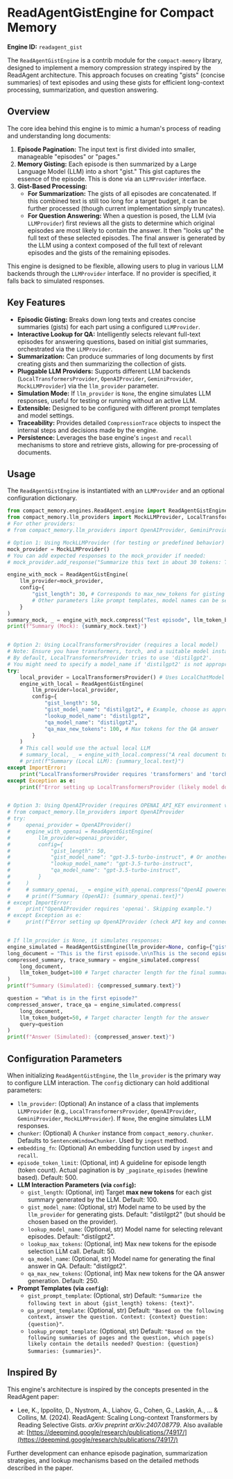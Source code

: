 # ReadAgentGistEngine for Compact Memory

**Engine ID:** `readagent_gist`

The `ReadAgentGistEngine` is a contrib module for the `compact-memory` library, designed to implement a memory compression strategy inspired by the ReadAgent architecture. This approach focuses on creating "gists" (concise summaries) of text episodes and using these gists for efficient long-context processing, summarization, and question answering.

## Overview

The core idea behind this engine is to mimic a human's process of reading and understanding long documents:
1.  **Episode Pagination:** The input text is first divided into smaller, manageable "episodes" or "pages."
2.  **Memory Gisting:** Each episode is then summarized by a Large Language Model (LLM) into a short "gist." This gist captures the essence of the episode. This is done via an `LLMProvider` interface.
3.  **Gist-Based Processing:**
    *   **For Summarization:** The gists of all episodes are concatenated. If this combined text is still too long for a target budget, it can be further processed (though current implementation simply truncates).
    *   **For Question Answering:** When a question is posed, the LLM (via `LLMProvider`) first reviews all the gists to determine which original episodes are most likely to contain the answer. It then "looks up" the full text of these selected episodes. The final answer is generated by the LLM using a context composed of the full text of relevant episodes and the gists of the remaining episodes.

This engine is designed to be flexible, allowing users to plug in various LLM backends through the `LLMProvider` interface. If no provider is specified, it falls back to simulated responses.

## Key Features

*   **Episodic Gisting:** Breaks down long texts and creates concise summaries (gists) for each part using a configured `LLMProvider`.
*   **Interactive Lookup for QA:** Intelligently selects relevant full-text episodes for answering questions, based on initial gist summaries, orchestrated via the `LLMProvider`.
*   **Summarization:** Can produce summaries of long documents by first creating gists and then summarizing the collection of gists.
*   **Pluggable LLM Providers:** Supports different LLM backends (`LocalTransformersProvider`, `OpenAIProvider`, `GeminiProvider`, `MockLLMProvider`) via the `llm_provider` parameter.
*   **Simulation Mode:** If `llm_provider` is `None`, the engine simulates LLM responses, useful for testing or running without an active LLM.
*   **Extensible:** Designed to be configured with different prompt templates and model settings.
*   **Traceability:** Provides detailed `CompressionTrace` objects to inspect the internal steps and decisions made by the engine.
*   **Persistence:** Leverages the base engine's `ingest` and `recall` mechanisms to store and retrieve gists, allowing for pre-processing of documents.

## Usage

The `ReadAgentGistEngine` is instantiated with an `LLMProvider` and an optional configuration dictionary.

```python
from compact_memory.engines.ReadAgent.engine import ReadAgentGistEngine
from compact_memory.llm_providers import MockLLMProvider, LocalTransformersProvider
# For other providers:
# from compact_memory.llm_providers import OpenAIProvider, GeminiProvider

# Option 1: Using MockLLMProvider (for testing or predefined behavior)
mock_provider = MockLLMProvider()
# You can add expected responses to the mock_provider if needed:
# mock_provider.add_response("Summarize this text in about 30 tokens: Test episode", "Mocked gist for test episode")

engine_with_mock = ReadAgentGistEngine(
    llm_provider=mock_provider,
    config={
        "gist_length": 30, # Corresponds to max_new_tokens for gisting
        # Other parameters like prompt templates, model names can be set here
    }
)
summary_mock, _ = engine_with_mock.compress("Test episode", llm_token_budget=50)
print(f"Summary (Mock): {summary_mock.text}")


# Option 2: Using LocalTransformersProvider (requires a local model)
# Note: Ensure you have transformers, torch, and a suitable model installed.
# By default, LocalTransformersProvider tries to use 'distilgpt2'.
# You might need to specify a model_name if 'distilgpt2' is not appropriate for gisting/QA.
try:
    local_provider = LocalTransformersProvider() # Uses LocalChatModel by default
    engine_with_local = ReadAgentGistEngine(
        llm_provider=local_provider,
        config={
            "gist_length": 50,
            "gist_model_name": "distilgpt2", # Example, choose as appropriate
            "lookup_model_name": "distilgpt2",
            "qa_model_name": "distilgpt2",
            "qa_max_new_tokens": 100, # Max tokens for the QA answer
        }
    )
    # This call would use the actual local LLM
    # summary_local, _ = engine_with_local.compress("A real document to process.", llm_token_budget=100)
    # print(f"Summary (Local LLM): {summary_local.text}")
except ImportError:
    print("LocalTransformersProvider requires 'transformers' and 'torch'. Skipping example.")
except Exception as e:
    print(f"Error setting up LocalTransformersProvider (likely model download/access issue): {e}")


# Option 3: Using OpenAIProvider (requires OPENAI_API_KEY environment variable)
# from compact_memory.llm_providers import OpenAIProvider
# try:
#     openai_provider = OpenAIProvider()
#     engine_with_openai = ReadAgentGistEngine(
#         llm_provider=openai_provider,
#         config={
#             "gist_length": 50,
#             "gist_model_name": "gpt-3.5-turbo-instruct", # Or another suitable completion model
#             "lookup_model_name": "gpt-3.5-turbo-instruct",
#             "qa_model_name": "gpt-3.5-turbo-instruct",
#         }
#     )
#     # summary_openai, _ = engine_with_openai.compress("OpenAI powered document processing.", llm_token_budget=100)
#     # print(f"Summary (OpenAI): {summary_openai.text}")
# except ImportError:
#     print("OpenAIProvider requires 'openai'. Skipping example.")
# except Exception as e:
#     print(f"Error setting up OpenAIProvider (check API key and connectivity): {e}")


# If llm_provider is None, it simulates responses:
engine_simulated = ReadAgentGistEngine(llm_provider=None, config={"gist_length": 30})
long_document = "This is the first episode.\n\nThis is the second episode, much longer.\n\nAnd a third."
compressed_summary, trace_summary = engine_simulated.compress(
    long_document,
    llm_token_budget=100 # Target character length for the final summary (used for truncation)
)
print(f"Summary (Simulated): {compressed_summary.text}")

question = "What is in the first episode?"
compressed_answer, trace_qa = engine_simulated.compress(
    long_document,
    llm_token_budget=50, # Target character length for the answer
    query=question
)
print(f"Answer (Simulated): {compressed_answer.text}")

```

## Configuration Parameters

When initializing `ReadAgentGistEngine`, the `llm_provider` is the primary way to configure LLM interaction. The `config` dictionary can hold additional parameters:

*   `llm_provider`: (Optional) An instance of a class that implements `LLMProvider` (e.g., `LocalTransformersProvider`, `OpenAIProvider`, `GeminiProvider`, `MockLLMProvider`). If `None`, the engine simulates LLM responses.
*   `chunker`: (Optional) A `Chunker` instance from `compact_memory.chunker`. Defaults to `SentenceWindowChunker`. Used by `ingest` method.
*   `embedding_fn`: (Optional) An embedding function used by `ingest` and `recall`.
*   `episode_token_limit`: (Optional, int) A guideline for episode length (token count). Actual pagination is by `_paginate_episodes` (newline based). Default: 500.
*   **LLM Interaction Parameters (via `config`):**
    *   `gist_length`: (Optional, int) Target **max new tokens** for each gist summary generated by the LLM. Default: 100.
    *   `gist_model_name`: (Optional, str) Model name to be used by the `llm_provider` for generating gists. Default: "distilgpt2" (but should be chosen based on the provider).
    *   `lookup_model_name`: (Optional, str) Model name for selecting relevant episodes. Default: "distilgpt2".
    *   `lookup_max_tokens`: (Optional, int) Max new tokens for the episode selection LLM call. Default: 50.
    *   `qa_model_name`: (Optional, str) Model name for generating the final answer in QA. Default: "distilgpt2".
    *   `qa_max_new_tokens`: (Optional, int) Max new tokens for the QA answer generation. Default: 250.
*   **Prompt Templates (via `config`):**
    *   `gist_prompt_template`: (Optional, str) Default: `"Summarize the following text in about {gist_length} tokens: {text}"`.
    *   `qa_prompt_template`: (Optional, str) Default: `"Based on the following context, answer the question. Context: {context} Question: {question}"`.
    *   `lookup_prompt_template`: (Optional, str) Default: `"Based on the following summaries of pages and the question, which page(s) likely contain the details needed? Question: {question} Summaries: {summaries}"`.

## Inspired By

This engine's architecture is inspired by the concepts presented in the ReadAgent paper:
*   Lee, K., Ippolito, D., Nystrom, A., Liahov, G., Cohen, G., Laskin, A., ... & Collins, M. (2024). ReadAgent: Scaling Long-context Transformers by Reading Selective Gists. *arXiv preprint arXiv:2407.08779*. Also available at: [https://deepmind.google/research/publications/74917/](https://deepmind.google/research/publications/74917/)

Further development can enhance episode pagination, summarization strategies, and lookup mechanisms based on the detailed methods described in the paper.
